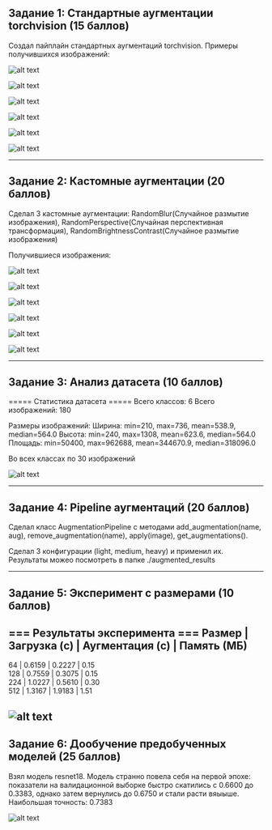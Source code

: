 ## Задание 1: Стандартные аугментации torchvision (15 баллов)

Создал пайплайн стандартных аугментаций torchvision. Примеры получившихся изображений:

![alt text](./imagesForReport/base_aughs_Гарау.png)

![alt text](./imagesForReport/base_aughs_Генос.png)

![alt text](./imagesForReport/base_aughs_Сайтама.png)

![alt text](./imagesForReport/base_aughs_Соник.png)

![alt text](./imagesForReport/base_aughs_Татсумаки.png)

![alt text](./imagesForReport/base_aughs_Фабуки.png)

---

## Задание 2: Кастомные аугментации (20 баллов)

Сделал 3 кастомные аугментации: RandomBlur(Случайное размытие изображения), 
RandomPerspective(Случайная перспективная трансформация), RandomBrightnessContrast(Случайное размытие изображения)

Получившиеся изображения:

![alt text](./imagesForReport/base_and_custom_aughs_Гарау.png)

![alt text](./imagesForReport/base_and_custom_aughs_Генос.png)

![alt text](./imagesForReport/base_and_custom_aughs_Сайтама.png)

![alt text](./imagesForReport/base_and_custom_aughs_Соник.png)

![alt text](./imagesForReport/base_and_custom_aughs_Татсумаки.png)

![alt text](./imagesForReport/base_and_custom_aughs_Фабуки.png)

---

## Задание 3: Анализ датасета (10 баллов)

===== Статистика датасета =====
Всего классов: 6
Всего изображений: 180

Размеры изображений:
  Ширина: min=210, max=736, mean=538.9, median=564.0
  Высота: min=240, max=1308, mean=623.6, median=564.0
  Площадь: min=50400, max=962688, mean=344670.9, median=318096.0

Во всех классах по 30 изображений

![alt text](./imagesForReport/dataset_analysis.png)

---

## Задание 4: Pipeline аугментаций (20 баллов)

Сделал класс AugmentationPipeline с методами add_augmentation(name, aug), remove_augmentation(name), apply(image), get_augmentations().

Сделал 3 конфигурации (light, medium, heavy) и применил их. Результаты можео посмотреть в папке ./augmented_results

---

## Задание 5: Эксперимент с размерами (10 баллов)

=== Результаты эксперимента ===
Размер     | Загрузка (с) | Аугментация (с) | Память (МБ) 
-------------------------------------------------------
64         | 0.6159       | 0.2227         | 0.15        
128        | 0.7559       | 0.3075         | 0.15        
224        | 1.0227       | 0.5610         | 0.30        
512        | 1.3167       | 1.9183         | 1.51        


![alt text](./imagesForReport/size_experiment_results.png)
---

## Задание 6: Дообучение предобученных моделей (25 баллов)

Взял модель resnet18. Модель странно повела себя на первой эпохе: показатели на валидационной выборке быстро скатились с 0.6600 до 0.3383, однако затем вернулись до 0.6750 и стали расти вяыыше.
Наибольшая точность: 0.7383

![alt text](./imagesForReport/resnet18_val_loss_acc.png)
